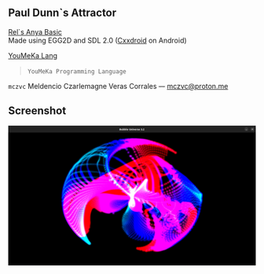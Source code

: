 ## Paul Dunn`s Attractor
[Rel`s Anya Basic](https://web.facebook.com/AnyaBasic/posts/pfbid0gYgdjYdqtnKrx6QNRz9RdKuEoaPzfGmtaqdiTiNCb7LSkyh9VtfyNx7UCwyV5QwMl)<br>
Made using EGG2D and SDL 2.0 ([Cxxdroid](https://play.google.com/store/apps/details?id=ru.iiec.cxxdroid&hl=en&gl=US&pli=1) on Android)

[YouMeKa Lang](https://github.com/mczvc-biomew/YouMeKaLang)
> `` YouMeKa Programming Language ``

`mczvc`
Meldencio Czarlemagne Veras Corrales ~~--~~ mczvc@proton.me

## Screenshot
![code](./Screenshot%20from%202025-06-18%2010-16-57-1.png)
